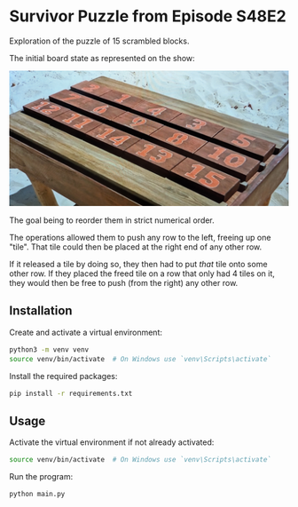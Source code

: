 # Survivor Puzzle from Episode S48E2

Exploration of the puzzle of 15 scrambled blocks.

The initial board state as represented on the show:

![Start Board](docs/start_board.jpg)

The goal being to reorder them in strict numerical order.

The operations allowed them to push any row to the left, freeing up one "tile".
That tile could then be placed at the right end of any other row.

If it released a tile by doing so, they then had to put *that* tile onto some
other row.  If they placed the freed tile on a row that only had 4 tiles on it,
they would then be free to push (from the right) any other row.

## Installation

Create and activate a virtual environment:

```bash
python3 -m venv venv
source venv/bin/activate  # On Windows use `venv\Scripts\activate`
```

Install the required packages:

```bash
pip install -r requirements.txt
```

## Usage

Activate the virtual environment if not already activated:

```bash
source venv/bin/activate  # On Windows use `venv\Scripts\activate`
```

Run the program:

```bash
python main.py
```
